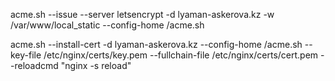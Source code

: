 acme.sh --issue --server letsencrypt -d lyaman-askerova.kz -w /var/www/local_static --config-home
/acme.sh

acme.sh --install-cert -d lyaman-askerova.kz --config-home /acme.sh --key-file
/etc/nginx/certs/key.pem --fullchain-file /etc/nginx/certs/cert.pem --reloadcmd "nginx -s reload"
